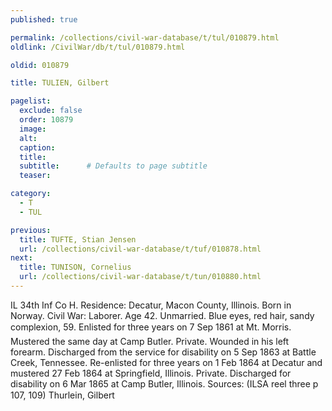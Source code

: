 ```yaml
---
published: true

permalink: /collections/civil-war-database/t/tul/010879.html
oldlink: /CivilWar/db/t/tul/010879.html

oldid: 010879

title: TULIEN, Gilbert

pagelist:
  exclude: false
  order: 10879
  image: 
  alt:
  caption:
  title:
  subtitle:      # Defaults to page subtitle
  teaser:

category: 
  - T 
  - TUL

previous:
  title: TUFTE, Stian Jensen
  url: /collections/civil-war-database/t/tuf/010878.html  
next:
  title: TUNISON, Cornelius
  url: /collections/civil-war-database/t/tun/010880.html   
---
```

IL 34th Inf Co H. Residence: Decatur, Macon County, Illinois. Born in Norway. Civil War: Laborer. Age 42. Unmarried. Blue eyes, red hair, sandy complexion, 5&#146;9&#148;. Enlisted for three years on 7 Sep 1861 at Mt. Morris. Mustered the same day at Camp Butler. Private. Wounded in his left forearm. Discharged from the service for disability on 5 Sep 1863 at Battle Creek, Tennessee. Re-enlisted for three years on 1 Feb 1864 at Decatur and mustered 27 Feb 1864 at Springfield, Illinois. Private. Discharged for disability on 6 Mar 1865 at Camp Butler, Illinois. Sources: (ILSA reel three p 107, 109) &#147;Thurlein, Gilbert&#148;